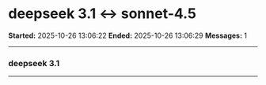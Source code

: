 # deepseek 3.1 ↔ sonnet-4.5

**Started:** 2025-10-26 13:06:22
**Ended:** 2025-10-26 13:06:29
**Messages:** 1

---

### deepseek 3.1

 

---

